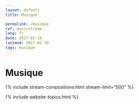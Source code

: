 ```yaml
---
layout: default
title: Musique

permalink: /musique
ref: musicstream
lang: fr
date: 2017-01-19
lastmod: 2017-01-19
tags: musique
---
```

<div class="page-feed">
  <h1>Musique</h1>

  {% include stream-compositions.html stream-limit="500" %}
 
  {% include website-topics.html %}

</div>
